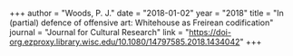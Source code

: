 +++
author = "Woods, P. J."
date = "2018-01-02"
year = "2018"
title = "In (partial) defence of offensive art: Whitehouse as Freirean codification"
journal = "Journal for Cultural Research"
link = "https://doi-org.ezproxy.library.wisc.edu/10.1080/14797585.2018.1434042"
+++